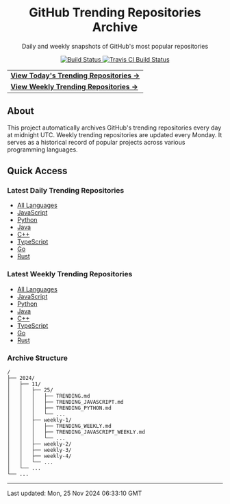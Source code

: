 <div align="center">
<h1>GitHub Trending Repositories Archive</h1>
<p>Daily and weekly snapshots of GitHub's most popular repositories</p>

<a href="https://github.com/saiki-mbs/github-trending-archive">
<img src="https://img.shields.io/badge/build-undefined-red" alt="Build Status">
</a>
<a href="https://travis-ci.com/github/saiki-mbs/github-trending-tracker">
<img src="https://travis-ci.com/saiki-mbs/github-trending-tracker.svg?branch=main" alt="Travis CI Build Status">
</a>
</div>

<div align="center">
<table>
<tr>
  <td>
    <a href="./2024/11/25/TRENDING.md">
      <b>View Today's Trending Repositories →</b>
    </a>
  </td>
</tr>
<tr>
  <td>
    <a href="./2024/11/weekly-5/TRENDING_WEEKLY.md">
      <b>View Weekly Trending Repositories →</b>
    </a>
  </td>
</tr>
</table>
</div>

## About

This project automatically archives GitHub's trending repositories every day at midnight UTC. Weekly trending repositories are updated every Monday. It serves as a historical record of popular projects across various programming languages.

## Quick Access

### Latest Daily Trending Repositories

- [All Languages](./2024/11/25/TRENDING.md)
- [JavaScript](./2024/11/25/TRENDING_JAVASCRIPT.md)
- [Python](./2024/11/25/TRENDING_PYTHON.md)
- [Java](./2024/11/25/TRENDING_JAVA.md)
- [C++](./2024/11/25/TRENDING_CPP.md)
- [TypeScript](./2024/11/25/TRENDING_TYPESCRIPT.md)
- [Go](./2024/11/25/TRENDING_GO.md)
- [Rust](./2024/11/25/TRENDING_RUST.md)

### Latest Weekly Trending Repositories

- [All Languages](./2024/11/weekly-5/TRENDING_WEEKLY.md)
- [JavaScript](./2024/11/weekly-5/TRENDING_JAVASCRIPT_WEEKLY.md)
- [Python](./2024/11/weekly-5/TRENDING_PYTHON_WEEKLY.md)
- [Java](./2024/11/weekly-5/TRENDING_JAVA_WEEKLY.md)
- [C++](./2024/11/weekly-5/TRENDING_CPP_WEEKLY.md)
- [TypeScript](./2024/11/weekly-5/TRENDING_TYPESCRIPT_WEEKLY.md)
- [Go](./2024/11/weekly-5/TRENDING_GO_WEEKLY.md)
- [Rust](./2024/11/weekly-5/TRENDING_RUST_WEEKLY.md)

### Archive Structure

```
/
├── 2024/
│   ├── 11/
│   │   ├── 25/
│   │   │   ├── TRENDING.md
│   │   │   ├── TRENDING_JAVASCRIPT.md
│   │   │   ├── TRENDING_PYTHON.md
│   │   │   └── ...
│   │   ├── weekly-1/
│   │   │   ├── TRENDING_WEEKLY.md
│   │   │   ├── TRENDING_JAVASCRIPT_WEEKLY.md
│   │   │   └── ...
│   │   ├── weekly-2/
│   │   ├── weekly-3/
│   │   ├── weekly-4/
│   │   └── ...
│   └── ...
└── ...
```

---

Last updated: Mon, 25 Nov 2024 06:33:10 GMT